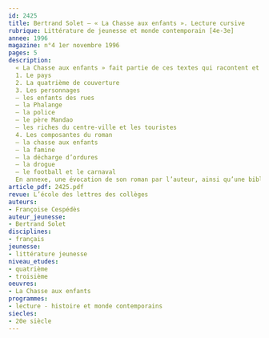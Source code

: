 ```yaml
---
id: 2425
title: Bertrand Solet – « La Chasse aux enfants ». Lecture cursive
rubrique: Littérature de jeunesse et monde contemporain [4e-3e]
annee: 1996
magazine: n°4 1er novembre 1996
pages: 5
description: 
  « La Chasse aux enfants » fait partie de ces textes qui racontent et dénoncent la misère, la détresse et l’injustice qui constituent le lot quotidien de millions d’enfants dans le monde…
  1. Le pays
  2. La quatrième de couverture
  3. Les personnages
  – les enfants des rues
  – la Phalange
  – la police
  – le père Mandao
  – les riches du centre-ville et les touristes
  4. Les composantes du roman
  – la chasse aux enfants
  – la famine
  – la décharge d’ordures
  – la drogue
  – le football et le carnaval
  En annexe, une évocation de son roman par l’auteur, ainsi qu’une bibliographie.
article_pdf: 2425.pdf
revue: L’école des lettres des collèges
auteurs:
- Françoise Cespédès
auteur_jeunesse:
- Bertrand Solet
disciplines:
- français
jeunesse:
- littérature jeunesse
niveau_etudes:
- quatrième
- troisième
oeuvres:
- La Chasse aux enfants
programmes:
- lecture - histoire et monde contemporains
siecles:
- 20e siècle
---
```

